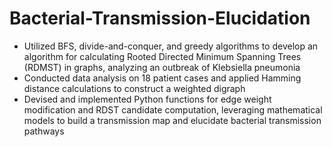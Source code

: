 # Bacterial-Transmission-Elucidation

* Utilized BFS, divide-and-conquer, and greedy algorithms to develop an algorithm for calculating Rooted Directed Minimum
Spanning Trees (RDMST) in graphs, analyzing an outbreak of Klebsiella pneumonia
* Conducted data analysis on 18 patient cases and applied Hamming distance calculations to construct a weighted digraph
* Devised and implemented Python functions for edge weight modification and RDST candidate computation, leveraging
mathematical models to build a transmission map and elucidate bacterial transmission pathways
